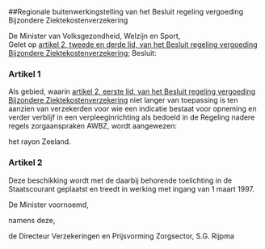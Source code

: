 <meta http-equiv='Content-Type' content='text/html; charset=utf-8' />

##Regionale buitenwerkingstelling van het Besluit regeling vergoeding Bijzondere Ziektekostenverzekering

De Minister van Volksgezondheid, Welzijn en Sport,  
Gelet op [artikel 2, tweede en derde lid, van het Besluit regeling vergoeding Bijzondere Ziektekostenverzekering](../../../../../../../../../../AMvB/besluit/regeling/vergoeding/bijzondere/ziektekostenverzekering/BWBR0002777/README.md);
Besluit:     

### Artikel  1  

Als gebied, waarin [artikel 2, eerste lid, van het Besluit regeling vergoeding Bijzondere Ziektekostenverzekering](../../../../../../../../../../AMvB/besluit/regeling/vergoeding/bijzondere/ziektekostenverzekering/BWBR0002777/README.md) niet langer van toepassing is ten aanzien van verzekerden voor wie een indicatie bestaat voor opneming en verder verblijf in een verpleeginrichting als bedoeld in de Regeling nadere regels zorgaanspraken AWBZ, wordt aangewezen: 

het rayon Zeeland.    

### Artikel  2  

Deze beschikking wordt met de daarbij behorende toelichting in de Staatscourant geplaatst en treedt in werking met ingang van 1 maart 1997. 

De 
Minister voornoemd, 

namens deze, 

de 
Directeur Verzekeringen en Prijsvorming Zorgsector, 
S.G. Rijpma      
